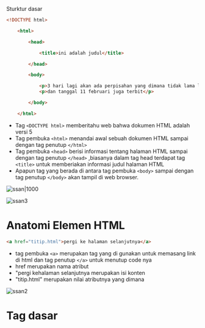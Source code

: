  Sturktur dasar


```html
<!DOCTYPE html>

    <html>

        <head>

            <title>ini adalah judul</title>

        </head>

        <body>

            <p>3 hari lagi akan ada perpisahan yang dimana tidak lama lagi 20 januari                  akan datang</p>
            <p>dan tanggal 11 februari juga terbit</p>

        </body>

    </html>
```

- Tag `<DOCTYPE html>` memberitahu web bahwa dokumen HTML adalah versi 5
- Tag pembuka `<html>` menandai awal sebuah dokumen HTML sampai dengan tag penutup `</html>`
- Tag pembuka `<head>` berisi informasi tentang halaman HTML sampai dengan tag penutup `</head>` ,biasanya dalam tag head terdapat tag `<title>` untuk memberiakan informasi judul halaman HTML
- Apapun tag yang berada di antara tag pembuka `<body>` sampai dengan tag penutup `</body>` akan tampil di web browser.


![ssan|1000](aset/ss.png)

![ssan3](aset/ss3.png)
# Anatomi Elemen HTML

```html
<a href="titip.html">pergi ke halaman selanjutnya</a>
```
- tag pembuka `<a>` merupakan tag yang di gunakan untuk memasang link di html dan tag penutup `</a>` untuk menutup code nya 
- href merupakan nama atribut 
- "pergi kehalaman selanjutnya merupakan isi konten
- "titip.html" merupakan nilai atributnya yang dimana 

![ssan2](aset/ss2.png)
  

# Tag dasar
